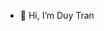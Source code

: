 - 👋 Hi, I’m Duy Tran

<!---
DuyTC1811/DuyTC1811 is a ✨ special ✨ repository because its `README.md` (this file) appears on your GitHub profile.
You can click the Preview link to take a look at your changes.
--->
